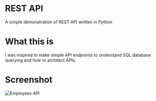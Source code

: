 # REST API
A simple demonstration of REST API written in Python

# What this is
I was inspired to make simple API endpoints to understand SQL database querying and how to architect APIs.

# Screenshot
![Employees API](https://i.imgur.com/YnvirVg.png)


